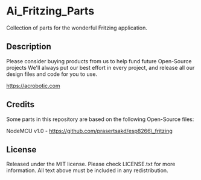 # Ai_Fritzing_Parts

Collection of parts for the wonderful Fritzing application.

## Description

Please consider buying products from us to help fund future Open-Source projects
We'll always put our best effort in every project, and release all our design 
files and code for you to use. 

https://acrobotic.com

## Credits

Some parts in this repository are based on the following Open-Source files:

NodeMCU v1.0 - https://github.com/prasertsakd/esp8266\_fritzing

## License

Released under the MIT license. Please check LICENSE.txt for more information. 
All text above must be included in any redistribution.
